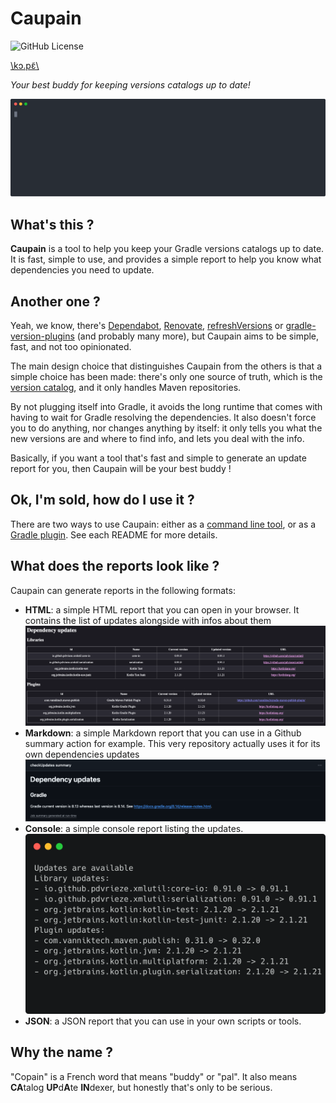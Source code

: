 # Caupain

![GitHub License](https://img.shields.io/github/license/deezer/caupain)

[\\kɔ.pɛ̃\\](https://ipa-reader.com/?text=%5Ck%C9%94.p%C9%9B%CC%83%5C&voice=Celine)

*Your best buddy for keeping versions catalogs up to date!*

![Demo](demo_cli.svg)

## What's this ?

**Caupain** is a tool to help you keep your Gradle versions catalogs up to date.  It is fast, simple
to use, and provides a simple report to help you know what dependencies you need to update.

## Another one ?

Yeah, we know, there's [Dependabot](https://github.com/dependabot), [Renovate](https://www.mend.io/renovate/), 
[refreshVersions](https://splitties.github.io/refreshVersions/) or [gradle-version-plugins](https://github.com/ben-manes/gradle-versions-plugin)
(and probably many more), but Caupain aims to be simple, fast, and not too opinionated.

The main design choice that distinguishes Caupain from the others is that a simple choice has been made:
there's only one source of truth, which is the [version catalog](https://docs.gradle.org/current/userguide/version_catalogs.html),
and it only handles Maven repositories.

By not plugging itself into Gradle, it avoids the long runtime that comes with having to wait for Gradle
resolving the dependencies. It also doesn't force you to do anything, nor changes anything by itself: 
it only tells you what the new versions are and where to find info, and lets you deal with the info.

Basically, if you want a tool that's fast and simple to generate an update report for you, then Caupain 
will be your best buddy !

## Ok, I'm sold, how do I use it ?

There are two ways to use Caupain: either as a [command line tool](cli/README.md), or as a 
[Gradle plugin](gradle-plugin/README.md). See each README for more details.

## What does the reports look like ?

Caupain can generate reports in the following formats:
- **HTML**: a simple HTML report that you can open in your browser. It contains the list of updates 
alongside with infos about them
![HTML report](demo_html.png)
- **Markdown**: a simple Markdown report that you can use in a Github summary action for example. This
very repository actually uses it for its own dependencies updates
![Markdown report](demo_md.png)
- **Console**: a simple console report listing the updates.
![Console report](demo_console.png)
- **JSON**: a JSON report that you can use in your own scripts or tools.

## Why the name ?

"Copain" is a French word that means "buddy" or "pal". It also means **CA**talog **UP**d**A**te **IN**dexer, 
but honestly that's only to be serious.
